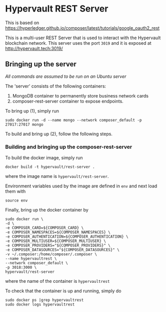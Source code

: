 # Hypervault REST Server

This is based on https://hyperledger.github.io/composer/latest/tutorials/google_oauth2_rest 

This is a multi-user REST Server that is used to interact with the Hypervault blockchain network. This server uses the port `3019` and it is exposed at http://hypervault.tech:3019/

## Bringing up the server

*All commands are assumed to be run on an Ubuntu server*

The 'server' consists of the following containers: 

1. MongoDB container to permanently store business network cards
2. composer-rest-server container to expose endpoints. 

To bring up (1), simply run 

```
sudo docker run -d --name mongo --network composer_default -p 27017:27017 mongo
```

To build and bring up (2), follow the following steps. 

### Building and bringing up the composer-rest-server

To build the docker image, simply run 

```
docker build -t hypervault/rest-server .
```

where the image name is `hypervault/rest-server`.

Environment variables used by the image are defined in `env` and next load them with 

```
source env
```

Finally, bring up the docker container by 

```
sudo docker run \
-d \
-e COMPOSER_CARD=${COMPOSER_CARD} \
-e COMPOSER_NAMESPACES=${COMPOSER_NAMESPACES} \
-e COMPOSER_AUTHENTICATION=${COMPOSER_AUTHENTICATION} \
-e COMPOSER_MULTIUSER=${COMPOSER_MULTIUSER} \
-e COMPOSER_PROVIDERS="${COMPOSER_PROVIDERS}" \
-e COMPOSER_DATASOURCES="${COMPOSER_DATASOURCES}" \
-v ~/.composer:/home/composer/.composer \
--name hypervaultrest \
--network composer_default \
-p 3018:3000 \
hypervault/rest-server
```

where the name of the container is `hypervaultrest`

To check that the container is up and running, simply do 

```
sudo docker ps |grep hypervaultrest
sudo docker logs hypervaultrest
```

